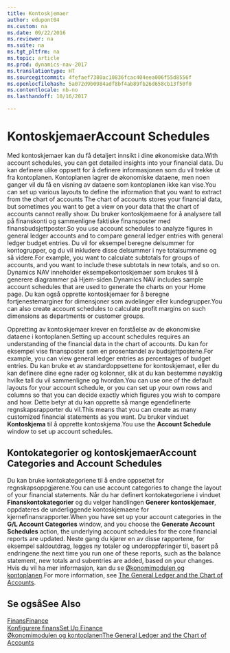 ```yaml
---
title: Kontoskjemaer
author: edupont04
ms.custom: na
ms.date: 09/22/2016
ms.reviewer: na
ms.suite: na
ms.tgt_pltfrm: na
ms.topic: article
ms.prod: dynamics-nav-2017
ms.translationtype: HT
ms.sourcegitcommit: 4fefaef7380ac10836fcac404eea006f55d8556f
ms.openlocfilehash: 5a072d9b0984adf8bf4ab89fb26d658cb13f50f0
ms.contentlocale: nb-no
ms.lasthandoff: 10/16/2017

---
```


# <a name="account-schedules"></a><span data-ttu-id="b6f94-102">Kontoskjemaer</span><span class="sxs-lookup"><span data-stu-id="b6f94-102">Account Schedules</span></span>
<span data-ttu-id="b6f94-103">Med kontoskjemaer kan du få detaljert innsikt i dine økonomiske data.</span><span class="sxs-lookup"><span data-stu-id="b6f94-103">With account schedules, you can get detailed insights into your financial data.</span></span> <span data-ttu-id="b6f94-104">Du kan definere ulike oppsett for å definere informasjonen som du vil trekke ut fra kontoplanen. Kontoplanen lagrer de økonomiske dataene, men noen ganger vil du få en visning av dataene som kontoplanen ikke kan vise.</span><span class="sxs-lookup"><span data-stu-id="b6f94-104">You can set up various layouts to define the information that you want to extract from the chart of accounts The chart of accounts stores your financial data, but sometimes you want to get a view on your data that the chart of accounts cannot really show.</span></span> <span data-ttu-id="b6f94-105">Du bruker kontoskjemaene for å analysere tall på finanskonti og sammenligne faktiske finansposter med finansbudsjettposter.</span><span class="sxs-lookup"><span data-stu-id="b6f94-105">So you use account schedules to analyze figures in general ledger accounts and to compare general ledger entries with general ledger budget entries.</span></span>
<span data-ttu-id="b6f94-106">Du vil for eksempel beregne delsummer for kontogrupper, og du vil inkludere disse delsummer i nye totalsummene og så videre.</span><span class="sxs-lookup"><span data-stu-id="b6f94-106">For example, you want to calculate subtotals for groups of accounts, and you want to include these subtotals in new totals, and so on.</span></span>
<span data-ttu-id="b6f94-107">Dynamics NAV inneholder eksempelkontoskjemaer som brukes til å generere diagrammer på Hjem-siden.</span><span class="sxs-lookup"><span data-stu-id="b6f94-107">Dynamics NAV includes sample account schedules that are used to generate the charts on your Home page.</span></span> <span data-ttu-id="b6f94-108">Du kan også opprette kontoskjemaer for å beregne fortjenestemarginer for dimensjoner som avdelinger eller kundegrupper.</span><span class="sxs-lookup"><span data-stu-id="b6f94-108">You can also create account schedules to calculate profit margins on such dimensions as departments or customer groups.</span></span>  

<span data-ttu-id="b6f94-109">Oppretting av kontoskjemaer krever en forståelse av de økonomiske dataene i kontoplanen.</span><span class="sxs-lookup"><span data-stu-id="b6f94-109">Setting up account schedules requires an understanding of the financial data in the chart of accounts.</span></span>
<span data-ttu-id="b6f94-110">Du kan for eksempel vise finansposter som en prosentandel av budsjettpostene.</span><span class="sxs-lookup"><span data-stu-id="b6f94-110">For example, you can view general ledger entries as percentages of budget entries.</span></span>
<span data-ttu-id="b6f94-111">Du kan bruke et av standardoppsettene for kontoskjemaet, eller du kan definere dine egne rader og kolonner, slik at du kan bestemme nøyaktig hvilke tall du vil sammenligne og hvordan.</span><span class="sxs-lookup"><span data-stu-id="b6f94-111">You can use one of the default layouts for your account schedule, or you can set up your own rows and columns so that you can decide exactly which figures you wish to compare and how.</span></span>
<span data-ttu-id="b6f94-112">Dette betyr at du kan opprette så mange egendefinerte regnskapsrapporter du vil.</span><span class="sxs-lookup"><span data-stu-id="b6f94-112">This means that you can create as many customized financial statements as you want.</span></span> <span data-ttu-id="b6f94-113">Du bruker vinduet **Kontoskjema** til å opprette kontoskjema.</span><span class="sxs-lookup"><span data-stu-id="b6f94-113">You use the **Account Schedule** window to set up account schedules.</span></span>  

## <a name="account-categories-and-account-schedules"></a><span data-ttu-id="b6f94-114">Kontokategorier og kontoskjemaer</span><span class="sxs-lookup"><span data-stu-id="b6f94-114">Account Categories and Account Schedules</span></span>
<span data-ttu-id="b6f94-115">Du kan bruke kontokategoriene til å endre oppsettet for regnskapsoppgjørene.</span><span class="sxs-lookup"><span data-stu-id="b6f94-115">You can use account categories to change the layout of your financial statements.</span></span> <span data-ttu-id="b6f94-116">Når du har definert kontokategoriene i vinduet **Finanskontokategorier** og du velger handlingen **Generer kontoskjemaer**, oppdateres de underliggende kontoskjemaene for kjernefinansrapporter.</span><span class="sxs-lookup"><span data-stu-id="b6f94-116">When you have set up your account categories in the **G/L Account Categories** window, and you choose the **Generate Account Schedules** action, the underlying account schedules for the core financial reports are updated.</span></span> <span data-ttu-id="b6f94-117">Neste gang du kjører en av disse rapportene, for eksempel saldoutdrag, legges ny totaler og underoppføringer til, basert på endringene.</span><span class="sxs-lookup"><span data-stu-id="b6f94-117">the next time you run one of these reports, such as the balance statement, new totals and subentries are added, based on your changes.</span></span> <span data-ttu-id="b6f94-118">Hvis du vil ha mer informasjon, kan du se [Økonomimodulen og kontoplanen](finance-general-ledger.md).</span><span class="sxs-lookup"><span data-stu-id="b6f94-118">For more information, see [The General Ledger and the Chart of Accounts](finance-general-ledger.md).</span></span>    
## <a name="see-also"></a><span data-ttu-id="b6f94-119">Se også</span><span class="sxs-lookup"><span data-stu-id="b6f94-119">See Also</span></span>
[<span data-ttu-id="b6f94-120">Finans</span><span class="sxs-lookup"><span data-stu-id="b6f94-120">Finance</span></span>](finance.md)  
[<span data-ttu-id="b6f94-121">Konfigurere finans</span><span class="sxs-lookup"><span data-stu-id="b6f94-121">Set Up Finance</span></span>](finance-setup-finance.md)  
[<span data-ttu-id="b6f94-122">Økonomimodulen og kontoplanen</span><span class="sxs-lookup"><span data-stu-id="b6f94-122">The General Ledger and the Chart of Accounts</span></span>](finance-general-ledger.md)  

